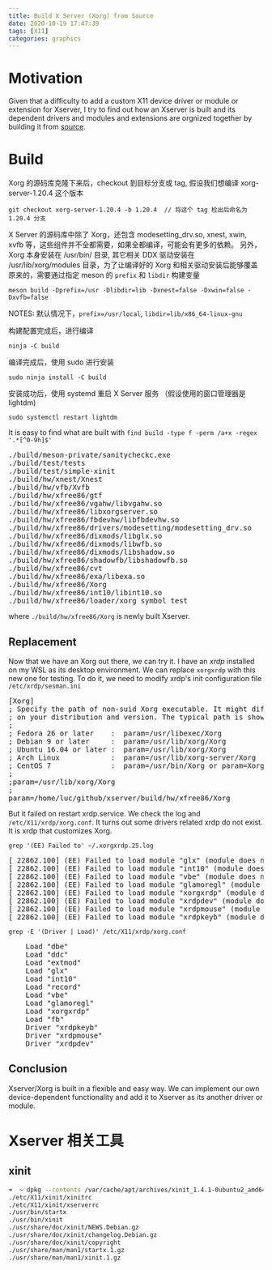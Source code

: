 ```yaml
---
title: Build X Server (Xorg) from Source
date: 2020-10-19 17:47:39
tags: [X11]
categories: graphics
---
```


# Motivation
Given that a difficulty to add a custom X11 device driver or module or extension for Xserver, I try to find out how an Xserver is built and its dependent drivers and modules and extensions are orgnized together by building it from [source](https://gitlab.freedesktop.org/xorg/xserver.git).

<!--more-->

# Build

Xorg 的源码库克隆下来后，checkout 到目标分支或 tag, 假设我们想编译 xorg-server-1.20.4 这个版本

```
git checkout xorg-server-1.20.4 -b 1.20.4  // 将这个 tag 检出后命名为 1.20.4 分支
```

X Server 的源码库中除了 Xorg，还包含 modesetting_drv.so, xnest, xwin, xvfb 等，这些组件并不全都需要，如果全都编译，可能会有更多的依赖。
另外，Xorg 本身安装在 /usr/bin/ 目录, 其它相关 DDX 驱动安装在 /usr/lib/xorg/modules 目录，为了让编译好的 Xorg 和相关驱动安装后能够覆盖原来的，需要通过指定 meson 的 `prefix` 和 `libdir` 构建变量

```
meson build -Dprefix=/usr -Dlibdir=lib -Dxnest=false -Dxwin=false -Dxvfb=false
```

NOTES: 默认情况下，`prefix=/usr/local`, `libdir=lib/x86_64-linux-gnu`

构建配置完成后，进行编译

```
ninja -C build
```

编译完成后，使用 sudo 进行安装

```
sudo ninja install -C build
```

安装成功后，使用 systemd 重启 X Server 服务 （假设使用的窗口管理器是 lightdm)

```
sudo systemctl restart lightdm
```

It is easy to find what are built with `find build -type f -perm /a+x -regex '.*[^0-9h]$'`
<pre>
./build/meson-private/sanitycheckc.exe
./build/test/tests
./build/test/simple-xinit
./build/hw/xnest/Xnest
./build/hw/vfb/Xvfb
./build/hw/xfree86/gtf
./build/hw/xfree86/vgahw/libvgahw.so
./build/hw/xfree86/libxorgserver.so
./build/hw/xfree86/fbdevhw/libfbdevhw.so
./build/hw/xfree86/drivers/modesetting/modesetting_drv.so
./build/hw/xfree86/dixmods/libglx.so
./build/hw/xfree86/dixmods/libwfb.so
./build/hw/xfree86/dixmods/libshadow.so
./build/hw/xfree86/shadowfb/libshadowfb.so
./build/hw/xfree86/cvt
./build/hw/xfree86/exa/libexa.so
./build/hw/xfree86/Xorg
./build/hw/xfree86/int10/libint10.so
./build/hw/xfree86/loader/xorg_symbol_test
</pre>

where `./build/hw/xfree86/Xorg` is newly built Xserver.

## Replacement
Now that we have an Xorg out there, we can try it. I have an *xrdp* installed on my WSL as its desktop environment. We can replace `xorgxrdp` with this new one for testing. To do it, we need to modify xrdp's init configuration file `/etc/xrdp/sesman.ini`

<pre>
[Xorg]
; Specify the path of non-suid Xorg executable. It might differ depending
; on your distribution and version. The typical path is shown as follows:
;
; Fedora 26 or later    :  param=/usr/libexec/Xorg
; Debian 9 or later     :  param=/usr/lib/xorg/Xorg
; Ubuntu 16.04 or later :  param=/usr/lib/xorg/Xorg
; Arch Linux            :  param=/usr/lib/xorg-server/Xorg
; CentOS 7              :  param=/usr/bin/Xorg or param=Xorg
;
;param=/usr/lib/xorg/Xorg
;
param=/home/luc/github/xserver/build/hw/xfree86/Xorg
</pre>

But it failed on restart xrdp.service. We check the log and `/etc/X11/xrdp/xorg.conf`. It turns out some drivers related xrdp do not exist. It is xrdp that customizes Xorg.

```shell
grep '(EE) Failed to' ~/.xorgxrdp.25.log
```
<pre>
[ 22862.100] (EE) Failed to load module "glx" (module does not exist, 0)
[ 22862.100] (EE) Failed to load module "int10" (module does not exist, 0)
[ 22862.100] (EE) Failed to load module "vbe" (module does not exist, 0)
[ 22862.100] (EE) Failed to load module "glamoregl" (module does not exist, 0)
[ 22862.100] (EE) Failed to load module "xorgxrdp" (module does not exist, 0)
[ 22862.100] (EE) Failed to load module "xrdpdev" (module does not exist, 0)
[ 22862.100] (EE) Failed to load module "xrdpmouse" (module does not exist, 0)
[ 22862.100] (EE) Failed to load module "xrdpkeyb" (module does not exist, 0)
</pre>

```shell
grep -E '(Driver | Load)' /etc/X11/xrdp/xorg.conf
```
<pre>
    Load "dbe"
    Load "ddc"
    Load "extmod"
    Load "glx"
    Load "int10"
    Load "record"
    Load "vbe"
    Load "glamoregl"
    Load "xorgxrdp"
    Load "fb"
    Driver "xrdpkeyb"
    Driver "xrdpmouse"
    Driver "xrdpdev"
</pre>

## Conclusion

Xserver/Xorg is built in a flexible and easy way. We can implement our own device-dependent functionality and add it to Xserver as its another driver or module.

# Xserver 相关工具

## xinit

```bash
➜  ~ dpkg --contents /var/cache/apt/archives/xinit_1.4.1-0ubuntu2_amd64.deb | awk '{print $NF}' | rg -v '/$'
./etc/X11/xinit/xinitrc
./etc/X11/xinit/xserverrc
./usr/bin/startx
./usr/bin/xinit
./usr/share/doc/xinit/NEWS.Debian.gz
./usr/share/doc/xinit/changelog.Debian.gz
./usr/share/doc/xinit/copyright
./usr/share/man/man1/startx.1.gz
./usr/share/man/man1/xinit.1.gz
```
